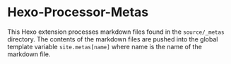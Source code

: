 # Hexo-Processor-Metas

This Hexo extension processes markdown files found in the `source/_metas` directory. The contents of the markdown files are pushed into the global template variable `site.metas[name]` where name is the name of the markdown file.